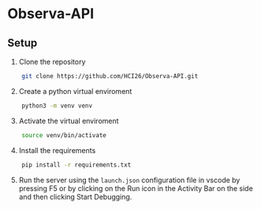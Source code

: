 # Observa-API

## Setup

1. Clone the repository 
```bash
    git clone https://github.com/HCI26/Observa-API.git
```
2. Create a python virtual enviroment
```bash
    python3 -m venv venv
```
3. Activate the virtual enviroment
```bash
    source venv/bin/activate
```
4. Install the requirements
```bash
    pip install -r requirements.txt
```
5. Run the server using the `launch.json` configuration file in vscode by pressing F5 or by clicking on the Run icon in the Activity Bar on the side and then clicking Start Debugging.

